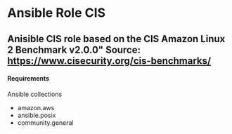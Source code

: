 Ansible Role CIS
=========

Anisible CIS role based on the CIS Amazon Linux 2 Benchmark v2.0.0"
Source: https://www.cisecurity.org/cis-benchmarks/
------------------------
#### Requirements 

Ansible collections 
- amazon.aws
- ansible.posix
- community.general